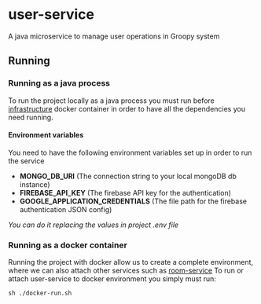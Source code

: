 # user-service

A java microservice to manage user operations in Groopy system

## Running

### Running as a java process
To run the project locally as a java process you must run before [infrastructure](https://github.com/GroopyApp/infrastructure) docker container in order to have all the dependencies you need running.

#### Environment variables
You need to have the following environment variables set up in order to run the service
- **MONGO_DB_URI** (The connection string to your local mongoDB db instance)
- **FIREBASE_API_KEY** (The firebase API key for the authentication)
- **GOOGLE_APPLICATION_CREDENTIALS** (The file path for the firebase authentication JSON config)

_You can do it replacing the values in project .env file_

### Running as a docker container
Running the project with docker allow us to create a complete environment, where we can also attach other services such as [room-service](https://github.com/GroopyApp/room-service)
To run or attach user-service to docker environment you simply must run:

`sh ./docker-run.sh`
